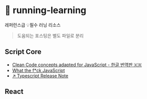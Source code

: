 # 🏃 running-learning

레퍼런스급 💡필수 러닝 리소스

> 도움되는 포스팅은 별도 파일로 분리

## Script Core

- [Clean Code concepts adapted for JavaScript - 한글 번역판 🇰🇷](https://github.com/qkraudghgh/clean-code-javascript-ko)
- [What the f*ck JavaScript](https://github.com/denysdovhan/wtfjs)
- [↗️ Typescript Release Note](https://devblogs.microsoft.com/typescript/)

## React
